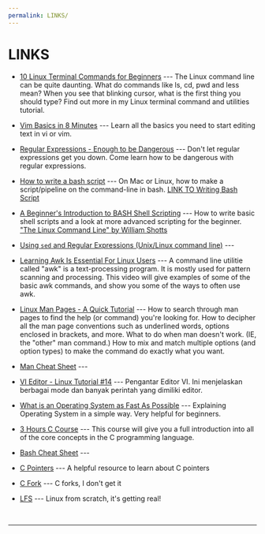```yaml
---
permalink: LINKS/
---
```


# LINKS

* [10 Linux Terminal Commands for Beginners](https://youtu.be/CpTfQ-q6MPU?si=LUBMoZo24tXMiqA-) ---
The Linux command line can be quite daunting. What do commands like ls, cd, pwd and less mean? When you see that blinking cursor, what is the first thing you should type?
Find out more in my Linux terminal command and utilities tutorial.


* [Vim Basics in 8 Minutes](https://youtu.be/ggSyF1SVFr4?si=J8_XKPxVu63ntte_) ---
Learn all the basics you need to start editing text in vi or vim.


* [Regular Expressions - Enough to be Dangerous](https://youtu.be/bgBWp9EIlMM?si=QcAY-wy61YeqPRWM) ---
Don't let regular expressions get you down. Come learn how to be dangerous with regular expressions.


* [How to write a bash script](https://youtu.be/F-gskSl4pwQ?si=u-Xfk2M9EF47qgQL) ---
On Mac or Linux, how to make a script/pipeline on the command-line in bash.
[LINK TO Writing Bash Script](omgenomics.com/writing-bash-script)


* [A Beginner's Introduction to BASH Shell Scripting](https://youtu.be/_n5ZegzieSQ?si=jVBvZxevRCbkwphv) ---
How to write basic shell scripts and a look at more advanced scripting for the beginner.
["The Linux Command Line" by William Shotts](http://linuxcommand.org/tlcl.php)


* [Using `sed` and Regular Expressions (Unix/Linux command line)](https://youtu.be/QaGhpqRll_k?si=MAiwV_F4UvC12Px4) ---


* [Learning Awk Is Essential For Linux Users](https://youtu.be/9YOZmI-zWok?si=So0GZ7RnFX9PWvR0) ---
A command line utilitie called "awk" is a text-processing program.  It is mostly used for pattern scanning and processing.  This video will give examples of some of the basic awk commands, and show you some of the ways to often use awk.


* [Linux Man Pages - A Quick Tutorial](https://youtu.be/uJnrh9hAQR0?si=KJrZsJZXQCjAt6x2) ---
How to search through man pages to find the help (or command) you're looking for.
How to decipher all the man page conventions such as underlined words, options enclosed in brackets, and more.
What to do when man doesn't work. (IE, the "other" man command.)
How to mix and match multiple options (and option types) to make the command do exactly what you want.

* [Man Cheat Sheet](https://www.linuxtrainingacademy.com/man) ---

* [VI Editor - Linux Tutorial #14](https://youtu.be/pU2k776i2Zw?si=CjYLr1Tjucs2UQAA) ---
Pengantar Editor VI. Ini menjelaskan berbagai mode dan banyak perintah yang dimiliki editor.

* [What is an Operating System as Fast As Possible](https://www.youtube.com/watch?v=pVzRTmdd9j0) ---
Explaining Operating System in a simple way. Very helpful for beginners.

* [3 Hours C Course](https://www.youtube.com/watch?v=KJgsSFOSQv0&ab_channel=freeCodeCamp.org) ---
This course will give you a full introduction into all of the core concepts in the C programming language.

* [Bash Cheat Sheet](https://github.com/RehanSaeed/Bash-Cheat-Sheet) ---

* [C Pointers](https://www.youtube.com/watch?v=MIL2BK02X8A) ---
A helpful resource to learn about C pointers

* [C Fork](https://www.youtube.com/watch?v=cex9XrZCU14&ab_channel=CodeVault) ---
C forks, I don't get it

* [LFS](https://www.youtube.com/watch?v=QlzoegSuIzg) ---
Linux from scratch, it's getting real!
<br>
<hr>
